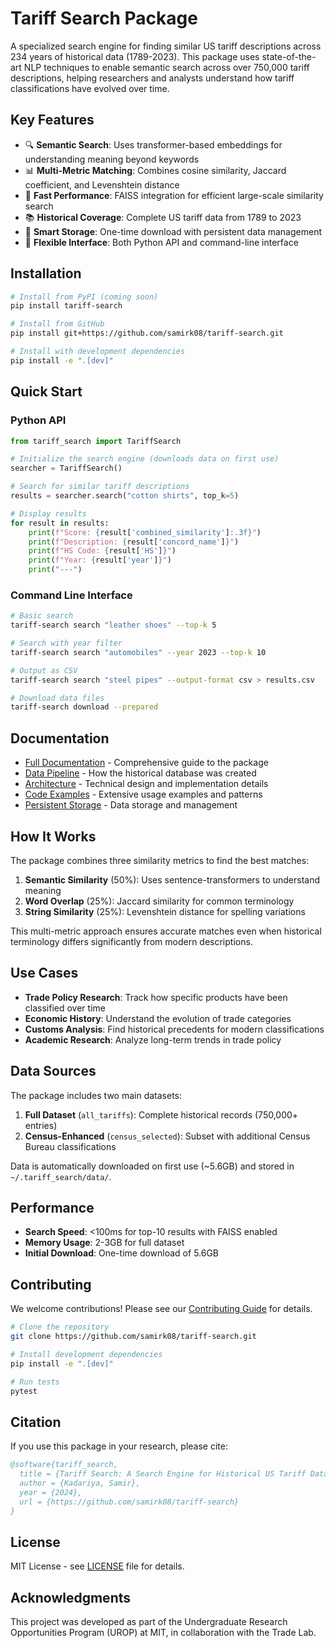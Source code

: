 # Tariff Search Package

A specialized search engine for finding similar US tariff descriptions across 234 years of historical data (1789-2023). This package uses state-of-the-art NLP techniques to enable semantic search across over 750,000 tariff descriptions, helping researchers and analysts understand how tariff classifications have evolved over time.

## Key Features

- 🔍 **Semantic Search**: Uses transformer-based embeddings for understanding meaning beyond keywords
- 📊 **Multi-Metric Matching**: Combines cosine similarity, Jaccard coefficient, and Levenshtein distance
- 🚀 **Fast Performance**: FAISS integration for efficient large-scale similarity search
- 📚 **Historical Coverage**: Complete US tariff data from 1789 to 2023
- 💾 **Smart Storage**: One-time download with persistent data management
- 🔧 **Flexible Interface**: Both Python API and command-line interface

## Installation

```bash
# Install from PyPI (coming soon)
pip install tariff-search

# Install from GitHub
pip install git+https://github.com/samirk08/tariff-search.git

# Install with development dependencies
pip install -e ".[dev]"
```

## Quick Start

### Python API

```python
from tariff_search import TariffSearch

# Initialize the search engine (downloads data on first use)
searcher = TariffSearch()

# Search for similar tariff descriptions
results = searcher.search("cotton shirts", top_k=5)

# Display results
for result in results:
    print(f"Score: {result['combined_similarity']:.3f}")
    print(f"Description: {result['concord_name']}")
    print(f"HS Code: {result['HS']}")
    print(f"Year: {result['year']}")
    print("---")
```

### Command Line Interface

```bash
# Basic search
tariff-search search "leather shoes" --top-k 5

# Search with year filter
tariff-search search "automobiles" --year 2023 --top-k 10

# Output as CSV
tariff-search search "steel pipes" --output-format csv > results.csv

# Download data files
tariff-search download --prepared
```

## Documentation

- [Full Documentation](DOCUMENTATION.md) - Comprehensive guide to the package
- [Data Pipeline](DATA_PIPELINE.md) - How the historical database was created
- [Architecture](ARCHITECTURE.md) - Technical design and implementation details
- [Code Examples](EXAMPLES.md) - Extensive usage examples and patterns
- [Persistent Storage](PERSISTENT_STORAGE.md) - Data storage and management

## How It Works

The package combines three similarity metrics to find the best matches:

1. **Semantic Similarity** (50%): Uses sentence-transformers to understand meaning
2. **Word Overlap** (25%): Jaccard similarity for common terminology
3. **String Similarity** (25%): Levenshtein distance for spelling variations

This multi-metric approach ensures accurate matches even when historical terminology differs significantly from modern descriptions.

## Use Cases

- **Trade Policy Research**: Track how specific products have been classified over time
- **Economic History**: Understand the evolution of trade categories
- **Customs Analysis**: Find historical precedents for modern classifications
- **Academic Research**: Analyze long-term trends in trade policy

## Data Sources

The package includes two main datasets:

1. **Full Dataset** (`all_tariffs`): Complete historical records (750,000+ entries)
2. **Census-Enhanced** (`census_selected`): Subset with additional Census Bureau classifications

Data is automatically downloaded on first use (~5.6GB) and stored in `~/.tariff_search/data/`.

## Performance

- **Search Speed**: <100ms for top-10 results with FAISS enabled
- **Memory Usage**: 2-3GB for full dataset
- **Initial Download**: One-time download of 5.6GB

## Contributing

We welcome contributions! Please see our [Contributing Guide](CONTRIBUTING.md) for details.

```bash
# Clone the repository
git clone https://github.com/samirk08/tariff-search.git

# Install development dependencies
pip install -e ".[dev]"

# Run tests
pytest
```

## Citation

If you use this package in your research, please cite:

```bibtex
@software{tariff_search,
  title = {Tariff Search: A Search Engine for Historical US Tariff Data},
  author = {Kadariya, Samir},
  year = {2024},
  url = {https://github.com/samirk08/tariff-search}
}
```

## License

MIT License - see [LICENSE](LICENSE) file for details.

## Acknowledgments

This project was developed as part of the Undergraduate Research Opportunities Program (UROP) at MIT, in collaboration with the Trade Lab.